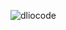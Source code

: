 
![dliocode](https://github-readme-stats.vercel.app/api?username=dliocode&theme=dark&show_icons=true)